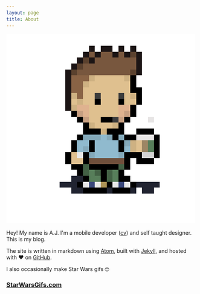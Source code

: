 ```yaml
---
layout: page
title: About
---
```


![aj coffee gif](images/ajk-coffee-sprite.gif)

Hey!  My name is A.J.  I'm a mobile developer ([cv](/cv/)) and self taught designer.  This is my blog.

The site is written in markdown using [Atom](https://atom.io/), built with [Jekyll](https://jekyllrb.com/), and hosted with ❤️ on [GitHub](https://pages.github.com/).

I also occasionally make Star Wars gifs 🤓

### [StarWarsGifs.com](http://starwarsgifs.com/)
